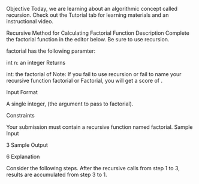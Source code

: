 Objective
Today, we are learning about an algorithmic concept called recursion. Check out the Tutorial tab for learning materials and an instructional video.

Recursive Method for Calculating Factorial
Function Description
Complete the factorial function in the editor below. Be sure to use recursion.

factorial has the following paramter:

int n: an integer
Returns

int: the factorial of 
Note: If you fail to use recursion or fail to name your recursive function factorial or Factorial, you will get a score of .

Input Format

A single integer,  (the argument to pass to factorial).

Constraints

Your submission must contain a recursive function named factorial.
Sample Input

3
Sample Output

6
Explanation

Consider the following steps. After the recursive calls from step 1 to 3, results are accumulated from step 3 to 1.

